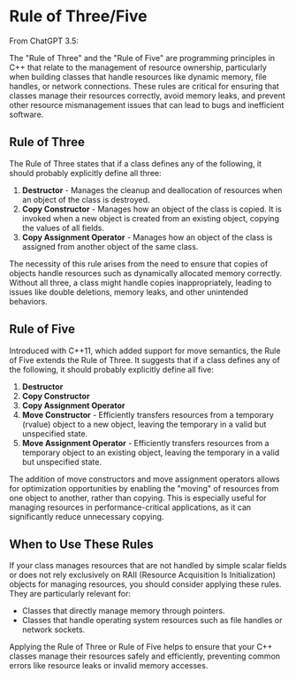 # Rule of Three/Five

From ChatGPT 3.5:

The "Rule of Three" and the "Rule of Five" are programming principles in C++ that relate to the management of resource ownership, particularly when building classes that handle resources like dynamic memory, file handles, or network connections. These rules are critical for ensuring that classes manage their resources correctly, avoid memory leaks, and prevent other resource mismanagement issues that can lead to bugs and inefficient software.

## Rule of Three

The Rule of Three states that if a class defines any of the following, it should probably explicitly define all three:

1. **Destructor** - Manages the cleanup and deallocation of resources when an object of the class is destroyed.
2. **Copy Constructor** - Manages how an object of the class is copied. It is invoked when a new object is created from an existing object, copying the values of all fields.
3. **Copy Assignment Operator** - Manages how an object of the class is assigned from another object of the same class.

The necessity of this rule arises from the need to ensure that copies of objects handle resources such as dynamically allocated memory correctly. Without all three, a class might handle copies inappropriately, leading to issues like double deletions, memory leaks, and other unintended behaviors.

## Rule of Five

Introduced with C++11, which added support for move semantics, the Rule of Five extends the Rule of Three. It suggests that if a class defines any of the following, it should probably explicitly define all five:

1. **Destructor**
2. **Copy Constructor**
3. **Copy Assignment Operator**
4. **Move Constructor** - Efficiently transfers resources from a temporary (rvalue) object to a new object, leaving the temporary in a valid but unspecified state.
5. **Move Assignment Operator** - Efficiently transfers resources from a temporary object to an existing object, leaving the temporary in a valid but unspecified state.

The addition of move constructors and move assignment operators allows for optimization opportunities by enabling the "moving" of resources from one object to another, rather than copying. This is especially useful for managing resources in performance-critical applications, as it can significantly reduce unnecessary copying.

## When to Use These Rules

If your class manages resources that are not handled by simple scalar fields or does not rely exclusively on RAII (Resource Acquisition Is Initialization) objects for managing resources, you should consider applying these rules. They are particularly relevant for:

* Classes that directly manage memory through pointers.
* Classes that handle operating system resources such as file handles or network sockets.

Applying the Rule of Three or Rule of Five helps to ensure that your C++ classes manage their resources safely and efficiently, preventing common errors like resource leaks or invalid memory accesses.
